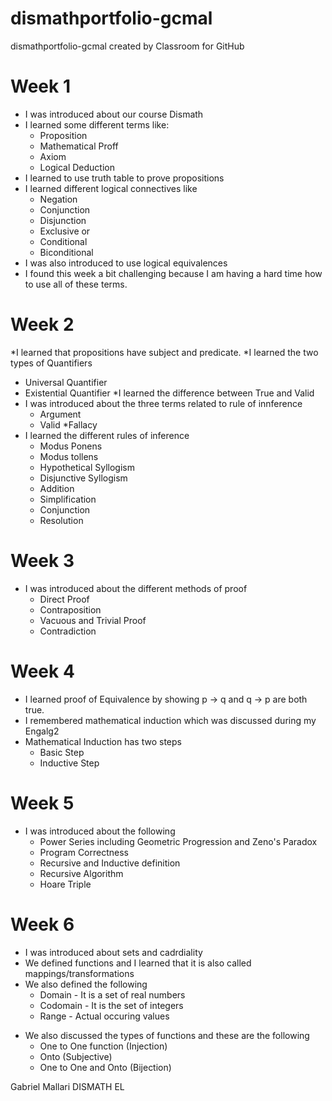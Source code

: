 # dismathportfolio-gcmal
dismathportfolio-gcmal created by Classroom for GitHub
# Week 1
* I was introduced about our course Dismath
* I learned some different terms like:
  * Proposition
  * Mathematical Proff
  * Axiom
  * Logical Deduction
* I learned to use truth table to prove propositions
* I learned different logical connectives like
  * Negation
  * Conjunction
  * Disjunction
  * Exclusive or
  * Conditional
  * Biconditional
* I was also introduced to use logical equivalences
* I found this week a bit challenging because I am having a hard time how to use all of these terms.

# Week 2
*I learned that propositions have subject and predicate.
*I learned the two types of Quantifiers
  * Universal Quantifier
  * Existential Quantifier
*I learned the difference between True and Valid
* I was introduced about the three terms related to rule of innference
  * Argument
  * Valid
  *Fallacy
* I learned the different rules of inference
  * Modus Ponens
  * Modus tollens
  * Hypothetical Syllogism
  * Disjunctive Syllogism
  * Addition
  * Simplification
  * Conjunction
  * Resolution

# Week 3
* I was introduced about the different methods of proof
  * Direct Proof
  * Contraposition
  * Vacuous and Trivial Proof
  * Contradiction
  
# Week 4
* I learned proof of Equivalence by showing p → q and q → p are both true.
* I remembered mathematical induction which was discussed during my Engalg2
* Mathematical Induction has two steps
  * Basic Step
  * Inductive Step
  
# Week 5
* I was introduced about the following
  * Power Series including Geometric Progression and Zeno's Paradox
  * Program Correctness
  * Recursive and Inductive definition
  * Recursive Algorithm
  * Hoare Triple
  
# Week 6
* I was introduced about sets and cadrdiality
* We defined functions and I learned that it is also called mappings/transformations
* We also defined the following
  * Domain - It is a set of real numbers
  * Codomain - It is the set of integers
  * Range - Actual occuring values
- We also discussed the types of functions and these are the following
  * One to One function (Injection)
  * Onto (Subjective)
  * One to One and Onto (Bijection)






Gabriel Mallari DISMATH EL




